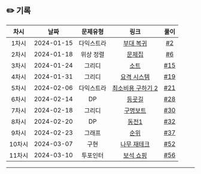 ## ✏️ 기록   

| 차시 |    날짜    | 문제유형 | 링크 | 풀이 |
|:----:|:---------:|:----:|:-----:|:----:|
| 1차시 | 2024-01-15 |  다익스트라  | [부대 복귀](https://school.programmers.co.kr/learn/courses/30/lessons/132266)  | [#2](https://github.com/AlgoLeadMe/AlgoLeadMe-6/pull/2) |
| 2차시 | 2024-01-18 | 위상 정렬 | [문제집](https://www.acmicpc.net/problem/1766) | [#6](https://github.com/AlgoLeadMe/AlgoLeadMe-6/pull/6) |
| 3차시 | 2024-01-24 | 그리디 | [소트](https://www.acmicpc.net/problem/1083) | [#15](https://github.com/AlgoLeadMe/AlgoLeadMe-6/pull/15) |
| 4차시 | 2024-01-31 | 그리디 | [요격 시스템](https://school.programmers.co.kr/learn/courses/30/lessons/181188) | [#19](https://github.com/AlgoLeadMe/AlgoLeadMe-6/pull/19) |
| 5차시 | 2024-02-06 | 다익스트라 | [최소비용 구하기 2](https://www.acmicpc.net/problem/11779) | [#21](https://github.com/AlgoLeadMe/AlgoLeadMe-6/pull/21) |
| 6차시 | 2024-02-14 | DP | [등굣길](https://school.programmers.co.kr/learn/courses/30/lessons/42898) | [#28](https://github.com/AlgoLeadMe/AlgoLeadMe-6/pull/28) |
| 7차시 | 2024-02-18 | 그리디 | [구명보트](https://school.programmers.co.kr/learn/courses/30/lessons/42885) | [#30](https://github.com/AlgoLeadMe/AlgoLeadMe-6/pull/30) |
| 8차시 | 2024-02-20 | DP | [동전1](https://www.acmicpc.net/problem/2293) | [#32](https://github.com/AlgoLeadMe/AlgoLeadMe-6/pull/32) |
| 9차시 | 2024-02-23 | 그래프 | [순위](https://school.programmers.co.kr/learn/courses/30/lessons/49191) | [#37](https://github.com/AlgoLeadMe/AlgoLeadMe-6/pull/37) |
| 10차시 | 2024-03-07 | 구현 | [나무 재테크](https://www.acmicpc.net/problem/16235) | [#52](https://github.com/AlgoLeadMe/AlgoLeadMe-6/pull/52) |
| 11차시 | 2024-03-10 | 투포인터 | [보석 쇼핑](https://school.programmers.co.kr/learn/courses/30/lessons/67258) | [#56](https://github.com/AlgoLeadMe/AlgoLeadMe-6/pull/56) |
---
